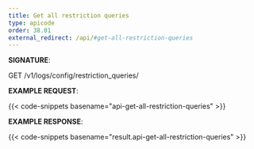 ```yaml
---
title: Get all restriction queries
type: apicode
order: 38.01
external_redirect: /api/#get-all-restriction-queries
---
```


**SIGNATURE**:

GET /v1/logs/config/restriction_queries/

**EXAMPLE REQUEST**:

{{< code-snippets basename="api-get-all-restriction-queries" >}}

**EXAMPLE RESPONSE**:

{{< code-snippets basename="result.api-get-all-restriction-queries" >}}
